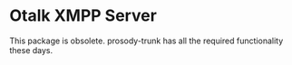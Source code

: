 # Otalk XMPP Server

This package is obsolete. prosody-trunk has all the required functionality these days.
